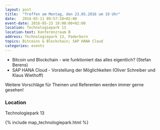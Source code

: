 ```yaml
---
layout: post
title:  "Treffen am Montag, den 23.05.2016 um 19 Uhr"
date:   2016-05-11 09:57:28+02:00
event-date: 2016-05-23 19:00:00+02:00
location: Technologiepark 13
location-text: Konferenzraum B
address: Technologiepark 13, Paderborn
topics: Bitcoins & Blockchain; SAP HANA Cloud
categories: events
---
```


* Bitcoin und Blockchain - wie funktioniert das alles eigentlich? (Stefan Berens)
* SAP HANA Cloud - Vorstellung der Möglichkeiten (Oliver Schreiber und Klaus Wiethoff)

Weitere Vorschläge für Themen und Referenten werden immer gerne gesehen!

### Location

Technologiepark 13

{% include map_technologiepark.html %}
